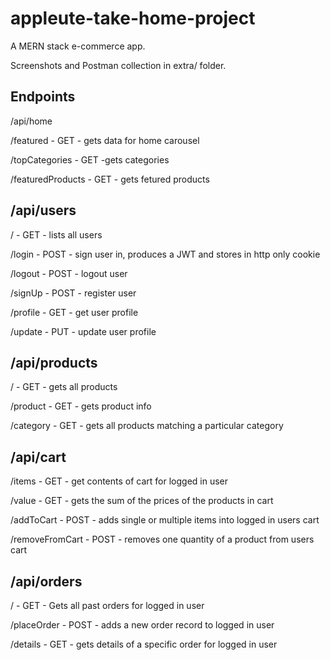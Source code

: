 # appleute-take-home-project


A MERN stack e-commerce app.

Screenshots and Postman collection in extra/ folder.




##  Endpoints

/api/home

/featured - GET -  gets data for home carousel

/topCategories - GET -gets categories 

/featuredProducts - GET - gets fetured products 


## /api/users

/ - GET - lists all users

/login - POST - sign user in, produces a JWT and stores in http only cookie

/logout - POST - logout user

/signUp - POST - register user

/profile - GET - get user profile

/update - PUT - update user profile


## /api/products

/ - GET - gets all products

/product - GET - gets product info

/category - GET - gets all products matching a particular category

## /api/cart

/items - GET - get contents of cart for logged in user

/value - GET - gets the sum of the prices of the products in cart

/addToCart - POST - adds single or multiple items into logged in users cart

/removeFromCart - POST - removes one quantity of a product from users cart

## /api/orders

/ - GET - Gets all past orders for logged in user

/placeOrder - POST - adds a new order record to logged in user

/details - GET - gets details of a specific order for logged in user
